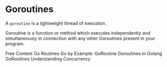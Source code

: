 # Goroutines


A `goroutine` is a lightweight thread of execution.

Goroutine is a function or method which executes independently and simultaneously in connection with any other Goroutines present in your program. 

<ResourceGroupTitle>Free Content</ResourceGroupTitle>
<BadgeLink colorScheme='blue' badgeText='Official Website' href='https://go.dev/tour/concurrency/1'>Go Routines</BadgeLink>
<BadgeLink badgeText='Read' href='https://gobyexample.com/goroutines'>Go by Example: GoRoutine</BadgeLink>
<BadgeLink badgeText='Read' herf='https://www.geeksforgeeks.org/goroutines-concurrency-in-golang'>Goroutines in Golang</BadgeLink>
<BadgeLink badgeText='Watch' href='https://www.youtube.com/watch?v=LvgVSSpwND8'>GoRoutines</BadgeLink>
<BadgeLink badgeText='Watch' href='https://www.youtube.com/watch?v=V-0ifUKCkBI'>Understanding Concurrency</BadgeLink>